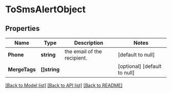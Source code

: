 # ToSmsAlertObject

## Properties
Name | Type | Description | Notes
------------ | ------------- | ------------- | -------------
**Phone** | **string** | the email of the recipient. | [default to null]
**MergeTags** | **[]string** |  | [optional] [default to null]

[[Back to Model list]](../README.md#documentation-for-models) [[Back to API list]](../README.md#documentation-for-api-endpoints) [[Back to README]](../README.md)

